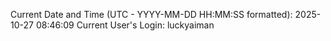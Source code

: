Current Date and Time (UTC - YYYY-MM-DD HH:MM:SS formatted): 2025-10-27 08:46:09
Current User's Login: luckyaiman
